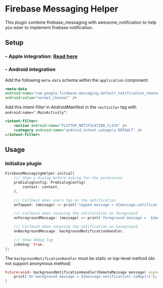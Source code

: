 # Firebase Messaging Helper

This plugin combine firebase_messaging with awesome_notification to help you esier to implement firebase notification.

## Setup

### - Apple integration: [Read here](https://firebase.flutter.dev/docs/messaging/apple-integration)

### - Android integration

Add the following `meta-data` schema within the `application` component:

``` xml
<meta-data
android:name="com.google.firebase.messaging.default_notification_channel_id"
android:value="normal_channel" />
```

Add this intent-filter in AndroidManifest in the `<activity>` tag with `android:name=".MainActivity"`:

``` xml
<intent-filter>
    <action android:name="FLUTTER_NOTIFICATION_CLICK" />
    <category android:name="android.intent.category.DEFAULT" />
</intent-filter>
```

## Usage

### Initialize plugin

``` dart
FirebaseMessagingHelper.initial(
    /// Show a dialog before asking for the permission
    preDialogConfig: PreDialogConfig(
        context: context,
    ),

    /// Callback when users tap on the notification
    onTapped: (message) => print('tapped message = ${message.notification?.toMap()}'),

    /// Callback when receving the notification on foreground
    onForegroundMessage: (message) => print('foreground message =  ${message.notification?.toMap()}'),

    /// Callback when receving the notification on background
    onBackgroundMessage: backgroundNotificationHandler,

    /// Show debug log
    isDebug: true,
);
```

The `backgroundNotificationHandler` must be static or top-level method (do not support anonymous method)

``` dart
Future<void> backgroundNotificationHandler(RemoteMessage message) async {
    print('On background message = ${message.notification?.toMap()}');
}

```
